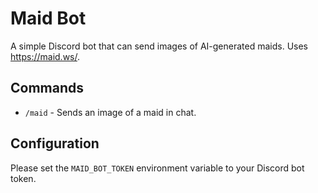 # Maid Bot

A simple Discord bot that can send images of AI-generated maids. Uses https://maid.ws/.

## Commands

- `/maid` - Sends an image of a maid in chat.

## Configuration

Please set the `MAID_BOT_TOKEN` environment variable to your Discord bot token.
